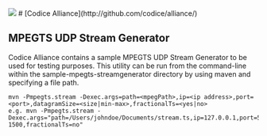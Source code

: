 <!--
/*
 * Copyright (c) Codice Foundation
 *
 * This is free software: you can redistribute it and/or modify it under the terms of the GNU Lesser General Public License as published by the Free Software Foundation, either
 * version 3 of the License, or any later version.
 *
 * This program is distributed in the hope that it will be useful, but WITHOUT ANY WARRANTY; without even the implied warranty of MERCHANTABILITY or FITNESS FOR A PARTICULAR PURPOSE.
 * See the GNU Lesser General Public License for more details. A copy of the GNU Lesser General Public License is distributed along with this program and can be found at
 * <http://www.gnu.org/licenses/lgpl.html>.
 */
-->
<img src="https://tools.codice.org/wiki/download/attachments/1179800/ddf.jpg"/>
# [Codice Alliance](http://github.com/codice/alliance/)

## MPEGTS UDP Stream Generator

Codice Alliance contains a sample MPEGTS UDP Stream Generator to be used for testing purposes.  This utility can be run from the command-line within the sample-mpegts-streamgenerator directory by using maven and specifying a file path.

```
mvn -Pmpegts.stream -Dexec.args=path=<mpegPath>,ip=<ip address>,port=<port>,datagramSize=<size|min-max>,fractionalTs=<yes|no>
e.g. mvn -Pmpegts.stream -Dexec.args="path=/Users/johndoe/Documents/stream.ts,ip=127.0.0.1,port=50000,datagramSize=188-1500,fractionalTs=no"
```
